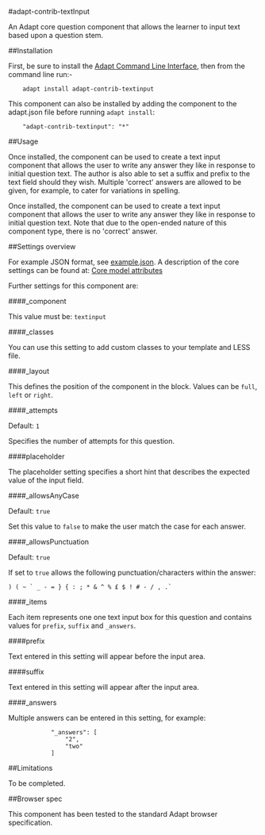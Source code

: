 #adapt-contrib-textInput

An Adapt core question component that allows the learner to input text based upon a question stem.

##Installation

First, be sure to install the [Adapt Command Line Interface](https://github.com/cajones/adapt-cli), then from the command line run:-

        adapt install adapt-contrib-textinput

This component can also be installed by adding the component to the adapt.json file before running `adapt install`:
 
        "adapt-contrib-textinput": "*"

##Usage

Once installed, the component can be used to create a text input component that allows the user to write any answer they like in response to initial question text. The author is also able to set a suffix and prefix to the text field should they wish. Multiple 'correct' answers are allowed to be given, for example, to cater for variations in spelling.

Once installed, the component can be used to create a text input component that allows the user to write any answer they like in response to initial question text. Note that due to the open-ended nature of this component type, there is no 'correct' answer.

##Settings overview

For example JSON format, see [example.json](https://github.com/adaptlearning/adapt-contrib-textInput/blob/master/example.json). A description of the core settings can be found at: [Core model attributes](https://github.com/adaptlearning/adapt_framework/wiki/Core-model-attributes)

Further settings for this component are:

####_component

This value must be: `textinput`

####_classes

You can use this setting to add custom classes to your template and LESS file.

####_layout

This defines the position of the component in the block. Values can be `full`, `left` or `right`. 

####_attempts

Default: `1`

Specifies the number of attempts for this question.

####placeholder

The placeholder setting specifies a short hint that describes the expected value of the input field.

####_allowsAnyCase

Default: `true`

Set this value to `false` to make the user match the case for each answer.

####_allowsPunctuation

Default: `true`

If set to `true` allows the following punctuation/characters within the answer:

```
) ( ~ ` _ - = } { : ; * & ^ % £ $ ! # - / , .`
```

####_items

Each item represents one one text input box for this question and contains values for `prefix`, `suffix` and `_answers`.

####prefix

Text entered in this setting will appear before the input area.

####suffix

Text entered in this setting will appear after the input area.

####_answers

Multiple answers can be entered in this setting, for example:

```
            "_answers": [
                "2",
                "two"
            ]
```

##Limitations
 
To be completed.

##Browser spec

This component has been tested to the standard Adapt browser specification.